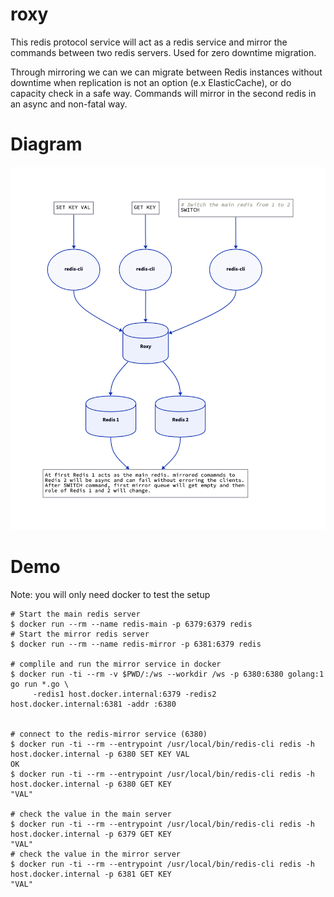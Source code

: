 # roxy
This redis protocol service will act as a redis service and mirror the commands between two redis servers. Used for zero downtime migration.

Through mirroring we can we can migrate between Redis instances without downtime when replication is not an option (e.x ElasticCache), or do capacity check in a safe way. Commands will mirror in the second redis in an async and non-fatal way.

# Diagram

![alt text](diagram/out.png)

# Demo

Note: you will only need docker to test the setup

```
# Start the main redis server
$ docker run --rm --name redis-main -p 6379:6379 redis
# Start the mirror redis server
$ docker run --rm --name redis-mirror -p 6381:6379 redis

# complile and run the mirror service in docker
$ docker run -ti --rm -v $PWD/:/ws --workdir /ws -p 6380:6380 golang:1 go run *.go \
     -redis1 host.docker.internal:6379 -redis2 host.docker.internal:6381 -addr :6380


# connect to the redis-mirror service (6380)
$ docker run -ti --rm --entrypoint /usr/local/bin/redis-cli redis -h host.docker.internal -p 6380 SET KEY VAL
OK
$ docker run -ti --rm --entrypoint /usr/local/bin/redis-cli redis -h host.docker.internal -p 6380 GET KEY
"VAL"

# check the value in the main server
$ docker run -ti --rm --entrypoint /usr/local/bin/redis-cli redis -h host.docker.internal -p 6379 GET KEY
"VAL"
# check the value in the mirror server
$ docker run -ti --rm --entrypoint /usr/local/bin/redis-cli redis -h host.docker.internal -p 6381 GET KEY
"VAL"
```